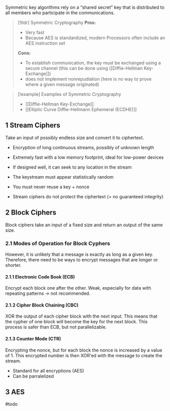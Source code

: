 Symmetric key algorithms rely on a “shared secret” key that is distributed to all members who participate in the communications.

> [!tldr] Symmetric Cryptography
> **Pros:**
> - Very fast
> - Because AES is standardized, modern Processors often include an AES instruction set
>
>**Cons:**
> - To establish communication, the key must be exchanged using a secure channel (this can be done using [[Diffie-Hellman Key-Exchange]])
> - does not implement nonrepudiation (here is no way to prove where a given message originated)

> [!example] Examples of Symmetric Cryptography
> - [[Diffie-Hellman Key-Exchange]]
> - [[Elliptic Curve Diffie-Hellmann Ephemeral (ECDHE)]]

## 1 Stream Ciphers
Take an input of possibly endless size and convert it to ciphertext.
- Encryption of long continuous streams, possibly of unknown length
- Extremely fast with a low memory footprint, ideal for low-power devices
- If designed well, it can seek to any location in the stream

- The keystream must appear statistically random
- You must never reuse a key + nonce
- Stream ciphers do not protect the ciphertext (= no guaranteed integrity)

## 2 Block Ciphers
Block ciphers take an input of a fixed size and return an output of the same size.

### 2.1 Modes of Operation for Block Cyphers
However, it is unlikely that a message is exactly as long as a given key. Therefore, there need to be ways to encrypt messages that are longer or shorter.

#### 2.1.1 Electronic Code Book (ECB)
Encrypt each block one after the other. Weak, especially for data with repeating patterns -> not recommended.

#### 2.1.2 Cipher Block Chaining (CBC)
XOR the output of each cipher block with the next input. This means that the cypher of one block will become the key for the next block. This process is safer than ECB, but not parallelizable.

#### 2.1.3 Counter Mode (CTR)
Encrypting the nonce, but for each block the nonce is increased by a value of 1. This encrypted number is then XOR'ed with the message to create the stream.
- Standard for all encryptions (AES)
- Can be parralelized

## 3 AES
#todo
